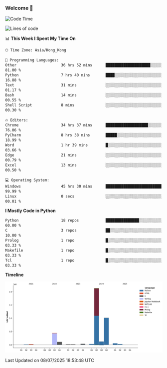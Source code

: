 ### Welcome 👋

<!--START_SECTION:waka-->
![Code Time](http://img.shields.io/badge/Code%20Time-2%2C299%20hrs%2030%20mins-blue)

![Lines of code](https://img.shields.io/badge/From%20Hello%20World%20I%27ve%20Written-4.0%20million%20lines%20of%20code-blue)

📊 **This Week I Spent My Time On** 

```text
🕑︎ Time Zone: Asia/Hong_Kong

💬 Programming Languages: 
Other                    36 hrs 52 mins      ████████████████████░░░░░   81.00 % 
Python                   7 hrs 40 mins       ████░░░░░░░░░░░░░░░░░░░░░   16.88 % 
Text                     31 mins             ░░░░░░░░░░░░░░░░░░░░░░░░░   01.17 % 
Bash                     14 mins             ░░░░░░░░░░░░░░░░░░░░░░░░░   00.55 % 
Shell Script             8 mins              ░░░░░░░░░░░░░░░░░░░░░░░░░   00.30 % 

🔥 Editors: 
Chrome                   34 hrs 37 mins      ███████████████████░░░░░░   76.06 % 
PyCharm                  8 hrs 38 mins       █████░░░░░░░░░░░░░░░░░░░░   18.99 % 
Word                     1 hr 39 mins        █░░░░░░░░░░░░░░░░░░░░░░░░   03.66 % 
Edge                     21 mins             ░░░░░░░░░░░░░░░░░░░░░░░░░   00.79 % 
Excel                    13 mins             ░░░░░░░░░░░░░░░░░░░░░░░░░   00.50 % 

💻 Operating System: 
Windows                  45 hrs 30 mins      █████████████████████████   99.99 % 
Linux                    0 secs              ░░░░░░░░░░░░░░░░░░░░░░░░░   00.01 % 
```

**I Mostly Code in Python** 

```text
Python                   18 repos            ███████████████░░░░░░░░░░   60.00 % 
C                        3 repos             ██░░░░░░░░░░░░░░░░░░░░░░░   10.00 % 
Prolog                   1 repo              █░░░░░░░░░░░░░░░░░░░░░░░░   03.33 % 
Makefile                 1 repo              █░░░░░░░░░░░░░░░░░░░░░░░░   03.33 % 
Tcl                      1 repo              █░░░░░░░░░░░░░░░░░░░░░░░░   03.33 % 
```



**Timeline**

![Lines of Code chart](https://raw.githubusercontent.com/xhj2501/xhj2501/main/assets/bar_graph.png)


 Last Updated on 08/07/2025 18:53:48 UTC
<!--END_SECTION:waka-->


